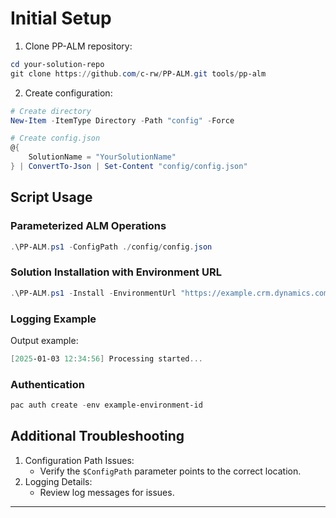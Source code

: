 # Initial Setup

1. Clone PP-ALM repository:

```powershell
cd your-solution-repo
git clone https://github.com/c-rw/PP-ALM.git tools/pp-alm
```

2. Create configuration:

```powershell
# Create directory
New-Item -ItemType Directory -Path "config" -Force

# Create config.json
@{
    SolutionName = "YourSolutionName"
} | ConvertTo-Json | Set-Content "config/config.json"
```

## Script Usage

### Parameterized ALM Operations

```powershell
.\PP-ALM.ps1 -ConfigPath ./config/config.json
```

### Solution Installation with Environment URL

```powershell
.\PP-ALM.ps1 -Install -EnvironmentUrl "https://example.crm.dynamics.com"
```

### Logging Example

Output example:

```powershell
[2025-01-03 12:34:56] Processing started...
```

### Authentication

```powershell
pac auth create -env example-environment-id
```

## Additional Troubleshooting

1. Configuration Path Issues:
   - Verify the `$ConfigPath` parameter points to the correct location.
2. Logging Details:
   - Review log messages for issues.

---
